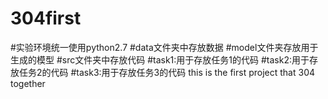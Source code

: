 # 304first
#实验环境统一使用python2.7
#data文件夹中存放数据
#model文件夹存放用于生成的模型
#src文件夹中存放代码
  #task1:用于存放任务1的代码
  #task2:用于存放任务2的代码
  #task3:用于存放任务3的代码
this is the first project that 304 together
